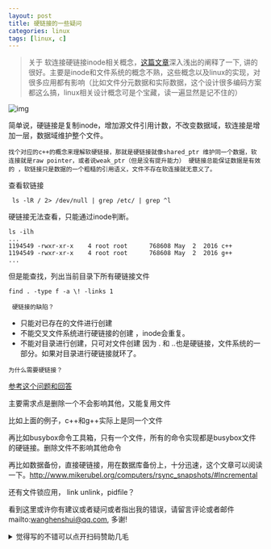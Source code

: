 ```yaml
---
layout: post
title: 硬链接的一些疑问
categories: linux
tags: [linux, c]
---
```


  





> 关于 软连接硬链接inode相关概念，[这篇文章](https://www.ibm.com/developerworks/cn/linux/l-cn-hardandsymb-links/index.html)深入浅出的阐释了一下, 讲的很好。主要是inode和文件系统的概念不熟，这些概念以及linux的实现，对很多应用都有影响（比如文件分元数据和实际数据，这个设计很多编码方案都这么搞，linux相关设计概念可是个宝藏，读一遍显然是记不住的）



![img](https://wanghenshui.github.io/assets/image002.jpg)

简单说，硬链接是复制inode，增加源文件引用计数，不改变数据域，软连接是增加一层，数据域维护整个文件。

`找个对应的c++的概念来理解软硬链接，那就是硬链接就像shared_ptr 维护同一个数据，软连接就是raw pointer，或者说weak_ptr（但是没有提升能力） 硬链接总能保证数据是有效的 ，软链接只是数据的一个粗糙的引用语义，文件不存在软连接就无意义了。`



查看软链接

```
 ls -lR / 2> /dev/null | grep /etc/ | grep ^l
```

硬链接无法查看，只能通过inode判断。

```
ls -ilh
...
1194549 -rwxr-xr-x    4 root root      768608 May  2  2016 c++
1194549 -rwxr-xr-x    4 root root      768608 May  2  2016 g++
...
```

但是能查找，列出当前目录下所有硬链接文件

```shell
find . -type f -a \! -links 1
```



` 硬链接的缺陷？`

- 只能对已存在的文件进行创建
- 不能交叉文件系统进行硬链接的创建 ，inode会重复。
- 不能对目录进行创建，只可对文件创建 因为 . 和 ..也是硬链接，文件系统的一部分。如果对目录进行硬链接就环了。

`为什么需要硬链接？`

[参考这个问题和回答](https://unix.stackexchange.com/questions/20670/why-do-hard-links-exist)

主要需求点是删除一个不会影响其他，又能复用文件

比如上面的例子，c++和g++实际上是同一个文件

再比如busybox命令工具箱，只有一个文件，所有的命令实现都是busybox文件的硬链接。删除文件不影响其他命令

再比如数据备份，直接硬链接，用在数据库备份上，十分迅速，这个文章可以阅读一下。http://www.mikerubel.org/computers/rsync_snapshots/#Incremental

还有文件锁应用， link unlink，pidfile？

看到这里或许你有建议或者疑问或者指出我的错误，请留言评论或者邮件mailto:wanghenshui@qq.com, 多谢! 
<details>
<summary>觉得写的不错可以点开扫码赞助几毛</summary>
<img src="https://wanghenshui.github.io/assets/wepay.png" alt="微信转账">
</details>